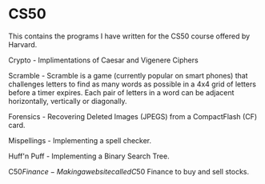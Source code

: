 # CS50
This contains the programs I have written for the CS50 course offered by Harvard. 

Crypto - Implimentations of Caesar and Vigenere Ciphers

Scramble - Scramble is a game (currently popular on smart phones) that challenges letters to find as many words as possible in a 4x4 grid of letters before a timer expires. Each pair of letters in a word can be adjacent horizontally, vertically or diagonally. 

Forensics - Recovering Deleted Images (JPEGS) from a CompactFlash (CF) card. 

Mispellings - Implementing a spell checker.

Huff'n Puff - Implementing a Binary Search Tree. 

C$50 Finance - Making a website called C$50 Finance to buy and sell stocks. 
